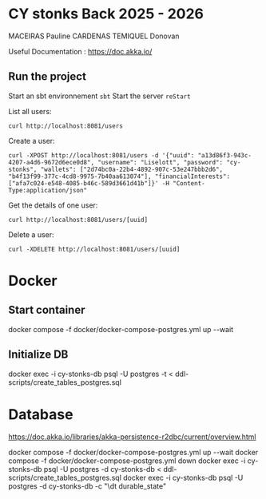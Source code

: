 # CY stonks Back 2025 - 2026
MACEIRAS Pauline
CARDENAS TEMIQUEL Donovan

Useful Documentation :
https://doc.akka.io/

## Run the project

Start an sbt environnement `sbt`
Start the server `reStart`

List all users:

    curl http://localhost:8081/users

Create a user:

    curl -XPOST http://localhost:8081/users -d '{"uuid": "a13d86f3-943c-4207-a4d6-9672d6ece0d8", "username": "Liselott", "password": "cy-stonks", "wallets": ["2d74bc0a-22b4-4892-907c-53e247bbb2d6", "b4f13f99-377c-4cd8-9975-7b40aa613074"], "financialInterests": ["afa7c024-e548-4085-b46c-589d3661d41b"]}' -H "Content-Type:application/json"

Get the details of one user:

    curl http://localhost:8081/users/[uuid]
Delete a user:

    curl -XDELETE http://localhost:8081/users/[uuid]

# Docker
## Start container
docker compose -f docker/docker-compose-postgres.yml up --wait

## Initialize DB
docker exec -i cy-stonks-db psql -U postgres -t < ddl-scripts/create_tables_postgres.sql

# Database
https://doc.akka.io/libraries/akka-persistence-r2dbc/current/overview.html

docker compose -f docker/docker-compose-postgres.yml up --wait
docker compose -f docker/docker-compose-postgres.yml down
docker exec -i cy-stonks-db psql -U postgres -d cy-stonks-db < ddl-scripts/create_tables_postgres.sql
docker exec -i cy-stonks-db psql -U postgres -d cy-stonks-db -c "\dt durable_state"